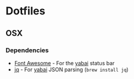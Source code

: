# Dotfiles

## OSX
### Dependencies
- [Font Awesome](https://fontawesome.com/how-to-use/on-the-desktop/setup/getting-started) - For the [yabai](https://github.com/koekeishiya/yabai) status bar
- [jq](https://stedolan.github.io/jq/) - For [yabai](https://github.com/koekeishiya/yabai) JSON parsing (`brew install jq`)
